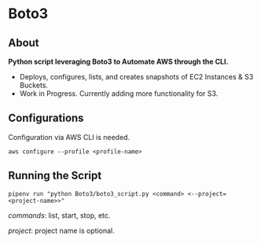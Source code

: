 # Boto3

## About
**Python script leveraging Boto3 to Automate AWS through the CLI.**
- Deploys, configures, lists, and creates snapshots of EC2 Instances & S3 Buckets.
- Work in Progress. Currently adding more functionality for S3.

## Configurations
Configuration via AWS CLI is needed.

```
aws configure --profile <profile-name>
```

## Running the Script

```
pipenv run "python Boto3/boto3_script.py <command> <--project=<project-name>>"
```

*commands*: list, start, stop, etc.

*project*: project name is optional.
